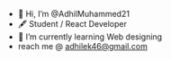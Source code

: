 - 👋 Hi, I’m @AdhilMuhammed21
- 🖋️ Student / React Developer
- 🌱 I’m currently learning Web designing
- reach me @ adhilek46@gmail.com

<!---
AdhilMuhammed21/AdhilMuhammed21 is a ✨ special ✨ repository because its `README.md` (this file) appears on your GitHub profile.
You can click the Preview link to take a look at your changes.
--->
